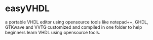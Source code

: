 # easyVHDL
a portable VHDL editor using opensource tools like notepad++, GHDL, GTKwave and VVTG customized and compiled in one folder to help beginners learn VHDL using opensource tools.
